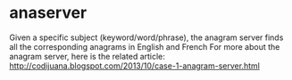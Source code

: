 anaserver
=========
Given a specific subject (keyword/word/phrase), the anagram server finds all the corresponding anagrams in English and French 
For more about the anagram server, here is the related article: http://codijuana.blogspot.com/2013/10/case-1-anagram-server.html
